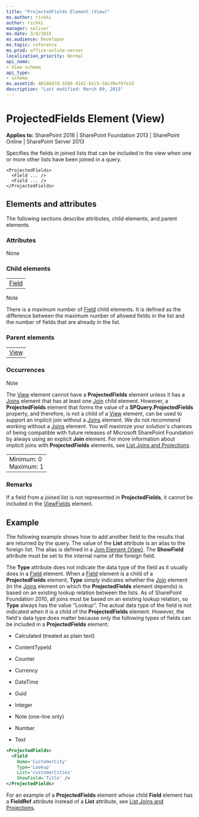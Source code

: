 ```yaml
---
title: "ProjectedFields Element (View)"
ms.author: rickki
author: rickki
manager: soliver
ms.date: 3/9/2015
ms.audience: Developer
ms.topic: reference
ms.prod: office-online-server
localization_priority: Normal
api_name:
- View schema
api_type:
- schema
ms.assetid: 40188d7d-3206-4162-b2c5-58cd9ef97e1d
description: "Last modified: March 09, 2015"
---
```


# ProjectedFields Element (View)

 
  
 **Applies to:** SharePoint 2016 | SharePoint Foundation 2013 | SharePoint Online | SharePoint Server 2013
  
Specifies the fields in joined lists that can be included in the view when one or more other lists have been joined in a query.
  
```
<ProjectedFields>   
  <Field ... />  
  <Field ... />
</ProjectedFields>
```

## Elements and attributes

The following sections describe attributes, child elements, and parent elements.

### Attributes

None
  
### Child elements

||
|:-----|
|[Field](../../collaborative-application-markup-language-caml-schemas/list-schema/field-element-list.md)|
   
> [!NOTE]
> There is a maximum number of [Field](../../collaborative-application-markup-language-caml-schemas/list-schema/field-element-list.md) child elements. It is defined as the difference between the maximum number of allowed fields in the list and the number of fields that are already in the list. 
  
### Parent elements

||
|:-----|
|[View](../../collaborative-application-markup-language-caml-schemas/list-schema/view-element-list.md)|
   
### Occurrences

> [!NOTE]
> The [View](../../collaborative-application-markup-language-caml-schemas/list-schema/view-element-list.md) element cannot have a **ProjectedFields** element unless it has a [Joins](joins-element-view.md) element that has at least one [Join](join-element-view.md) child element. However, a **ProjectedFields** element that forms the value of a **SPQuery.ProjectedFields** property, and therefore, is not a child of a [View](../../collaborative-application-markup-language-caml-schemas/list-schema/view-element-list.md) element, can be used to support an implicit join without a [Joins](joins-element-view.md) element. We do not recommend working without a [Joins](joins-element-view.md) element. You will maximize your solution's chances of being compatible with future releases of Microsoft SharePoint Foundation by always using an explicit **Join** element. For more information about implicit joins with **ProjectedFields** elements, see [List Joins and Projections](http://msdn.microsoft.com/library/f8e07793-3053-4930-97aa-556e38b9f21b%28Office.15%29.aspx). 
  
||
|:-----|
|Minimum: 0  <br/> Maximum: 1  <br/> |
   
### Remarks

If a field from a joined list is not represented in **ProjectedFields**, it cannot be included in the [ViewFields](../../collaborative-application-markup-language-caml-schemas/list-schema/viewfields-element-list.md) element. 
  
## Example

The following example shows how to add another field to the results that are returned by the query. The value of the **List** attribute is an alias to the foreign list. The alias is defined in a [Join Element (View)](join-element-view.md). The **ShowField** attribute must be set to the internal name of the foreign field. 
  
The **Type** attribute does not indicate the data type of the field as it usually does in a [Field](../../collaborative-application-markup-language-caml-schemas/list-schema/field-element-list.md) element. When a [Field](../../collaborative-application-markup-language-caml-schemas/list-schema/field-element-list.md) element is a child of a **ProjectedFields** element, **Type** simply indicates whether the [Join](join-element-view.md) element (in the [Joins](joins-element-view.md) element on which the **ProjectedFields** element depends) is based on an existing lookup relation between the lists. As of SharePoint Foundation 2010, all joins must be based on an existing lookup relation, so **Type** always has the value "Lookup". The actual data type of the field is not indicated when it is a child of the **ProjectedFields** element. However, the field's data type does matter because only the following types of fields can be included in a **ProjectedFields** element: 
  
- Calculated (treated as plain text)
    
- ContentTypeId
    
- Counter
    
- Currency
    
- DateTime
    
- Guid
    
- Integer
    
- Note (one-line only)
    
- Number
    
- Text
    
```XML
<ProjectedFields>
  <Field
    Name='CustomerCity'
    Type='Lookup'
    List='customerCities'
    ShowField='Title' />
</ProjectedFields>
```

For an example of a **ProjectedFields** element whose child **Field** element has a **FieldRef** attribute instead of a **List** attribute, see [List Joins and Projections](http://msdn.microsoft.com/library/f8e07793-3053-4930-97aa-556e38b9f21b%28Office.15%29.aspx).
  

